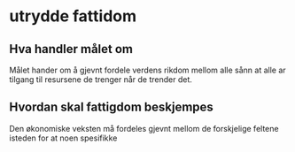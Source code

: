 # utrydde fattidom

## Hva handler målet om

Målet hander om å gjevnt fordele verdens rikdom mellom alle sånn at alle ar tilgang til resursene de trenger når de trender det.

## Hvordan skal fattigdom beskjempes

Den økonomiske veksten må fordeles gjevnt mellom de forskjelige feltene isteden for at noen spesifikke 

<!--

Hvordan skal vi nå målet? For å bekjempe fattigdom må den økonomiske veksten være inkluderende og fordeles jevnere blant land og befolkning. Land må derfor investere i viktige sosiale tjenester, og gi like muligheter til alle sine borgere.

-->
